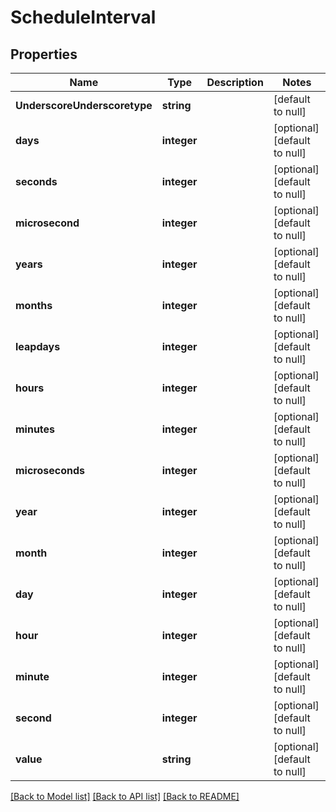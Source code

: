 # ScheduleInterval

## Properties
Name | Type | Description | Notes
------------ | ------------- | ------------- | -------------
**UnderscoreUnderscoretype** | **string** |  | [default to null]
**days** | **integer** |  | [optional] [default to null]
**seconds** | **integer** |  | [optional] [default to null]
**microsecond** | **integer** |  | [optional] [default to null]
**years** | **integer** |  | [optional] [default to null]
**months** | **integer** |  | [optional] [default to null]
**leapdays** | **integer** |  | [optional] [default to null]
**hours** | **integer** |  | [optional] [default to null]
**minutes** | **integer** |  | [optional] [default to null]
**microseconds** | **integer** |  | [optional] [default to null]
**year** | **integer** |  | [optional] [default to null]
**month** | **integer** |  | [optional] [default to null]
**day** | **integer** |  | [optional] [default to null]
**hour** | **integer** |  | [optional] [default to null]
**minute** | **integer** |  | [optional] [default to null]
**second** | **integer** |  | [optional] [default to null]
**value** | **string** |  | [optional] [default to null]

[[Back to Model list]](../README.md#documentation-for-models) [[Back to API list]](../README.md#documentation-for-api-endpoints) [[Back to README]](../README.md)


